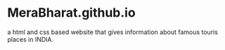 # MeraBharat.github.io

a html and css based website that gives information about famous touris places in INDIA.
